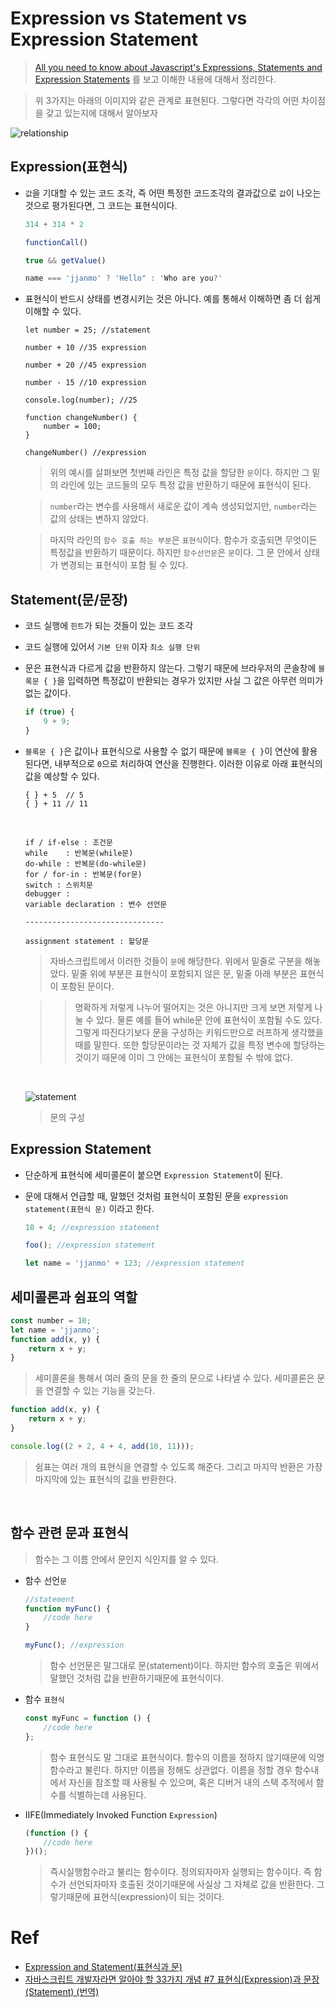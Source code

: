 # Expression vs Statement vs Expression Statement

> [All you need to know about Javascript's Expressions, Statements and Expression Statements](https://dev.to/promhize/javascript-in-depth-all-you-need-to-know-about-expressions-statements-and-expression-statements-5k2) 를 보고 이해한 내용에 대해서 정리한다.

> 위 3가지는 아래의 이미지와 같은 관계로 표현된다. 그렇다면 각각의 어떤 차이점을 갖고 있는지에 대해서 알아보자

![relationship](../../image/expression-statement.png)

## Expression(표현식)

-   `값`을 기대할 수 있는 코드 조각, 즉 어떤 특정한 코드조각의 결과값으로 `값`이 나오는 것으로 평가된다면, 그 코드는 표현식이다.

    ```javascript
    314 + 314 * 2

    functionCall()

    true && getValue()

    name === 'jjanmo' ? 'Hello" : 'Who are you?'

    ```

-   표현식이 반드시 상태를 변경시키는 것은 아니다. 예를 통해서 이해하면 좀 더 쉽게 이해할 수 있다.

    ```
    let number = 25; //statement

    number + 10 //35 expression

    number + 20 //45 expression

    number - 15 //10 expression

    console.log(number); //25

    function changeNumber() {
        number = 100;
    }

    changeNumber() //expression
    ```

    > 위의 예시를 살펴보면 첫번째 라인은 특정 값을 할당한 `문`이다. 하지만 그 밑의 라인에 있는 코드들의 모두 특정 값을 반환하기 때문에 표현식이 된다.

    > `number`라는 변수를 사용해서 새로운 값이 계속 생성되었지만, `number`라는 값의 상태는 변하지 않았다.

    > 마지막 라인의 `함수 호출 하는 부분`은 `표현식`이다. 함수가 호출되면 무엇이든 특정값을 반환하기 때문이다. 하지만 `함수선언문`은 `문`이다. 그 문 안에서 상태가 변경되는 표현식이 포함 될 수 있다.

## Statement(문/문장)

-   코드 실행에 `힌트`가 되는 것들이 있는 코드 조각
-   코드 실행에 있어서 `기본 단위` 이자 `최소 실행 단위`
-   문은 표현식과 다르게 값을 반환하지 않는다. 그렇기 때문에 브라우저의 콘솔창에 `블록문 { }`을 입력하면 특정값이 반환되는 경우가 있지만 사실 그 값은 아무런 의미가 없는 값이다.

    ```javascript
    if (true) {
        9 + 9;
    }
    ```

-   `블록문 { }`은 값이나 표현식으로 사용할 수 없기 때문에 `블록문 { }`이 연산에 활용된다면, 내부적으로 `0`으로 처리하여 연산을 진행한다. 이러한 이유로 아래 표현식의 값을 예상할 수 있다.

    ```
    { } + 5  // 5
    { } + 11 // 11
    ```

    <br />

    ```
    if / if-else : 조건문
    while    : 반복문(while문)
    do-while : 반복문(do-while문)
    for / for-in : 반복문(for문)
    switch : 스위치문
    debugger :
    variable declaration : 변수 선언문

    -------------------------------

    assignment statement : 할당문
    ```

    > 자바스크립트에서 이러한 것들이 `문`에 해당한다. 위에서 밑줄로 구분을 해놓았다. 밑줄 위에 부분은 표현식이 포함되지 않은 문, 밑줄 아래 부분은 표현식이 포함된 문이다.

    > > 명확하게 저렇게 나누어 떨어지는 것은 아니지만 크게 보면 저렇게 나눌 수 있다. 물론 예를 들어 while문 안에 표현식이 포함될 수도 있다. 그렇게 따진다기보다 문을 구성하는 키워드만으로 러프하게 생각했을때를 말한다. 또한 할당문이라는 것 자체가 값을 특정 변수에 할당하는 것이기 때문에 이미 그 안에는 표현식이 포함될 수 밖에 없다.

    <br />

    ![statement](../../image/statement.png)

    > 문의 구성

## Expression Statement

-   단순하게 표현식에 세미콜론이 붙으면 `Expression Statement`이 된다.

-   문에 대해서 언급할 때, 말했던 것처럼 표현식이 포함된 문을 `expression statement(표현식 문)` 이라고 한다.

    ```javascript
    10 + 4; //expression statement

    foo(); //expression statement

    let name = 'jjanmo' + 123; //expression statement
    ```

## 세미콜론과 쉼표의 역할

```javascript
const number = 10;
let name = 'jjanmo';
function add(x, y) {
    return x + y;
}
```

> 세미콜론을 통해서 여러 줄의 문을 한 줄의 문으로 나타낼 수 있다. 세미콜론은 문을 연결할 수 있는 기능을 갖는다.

```javascript
function add(x, y) {
    return x + y;
}

console.log((2 + 2, 4 + 4, add(10, 11)));
```

> 쉼표는 여러 개의 표현식을 연결할 수 있도록 해준다. 그리고 마지막 반환은 가장 마지막에 있는 표현식의 값을 반환한다.

<br />

## 함수 관련 문과 표현식

> 함수는 그 이름 안에서 문인지 식인지를 알 수 있다.

-   함수 선언`문`

    ```javascript
    //statement
    function myFunc() {
        //code here
    }

    myFunc(); //expression
    ```

    > 함수 선언문은 말그대로 문(statement)이다. 하지만 함수의 호출은 위에서 말했던 것처럼 값을 반환하기때문에 표현식이다.

-   함수 `표현식`

    ```javascript
    const myFunc = function () {
        //code here
    };
    ```

    > 함수 표현식도 말 그대로 표현식이다. 함수의 이름을 정하지 않기때문에 익명함수라고 불린다. 하지만 이름을 정해도 상관없다. 이름을 정할 경우 함수내에서 자신을 참조할 때 사용될 수 있으며, 혹은 디버거 내의 스택 추적에서 함수를 식별하는데 사용된다.

-   IIFE(Immediately Invoked Function `Expression`)
    ```javascript
    (function () {
        //code here
    })();
    ```
    > 즉시실행함수라고 불리는 함수이다. 정의되자마자 실행되는 함수이다. 즉 함수가 선언되자마자 호출된 것이기때문에 사실상 그 자체로 값을 반환한다. 그렇기때문에 표현식(expression)이 되는 것이다.

# Ref

-   [Expression and Statement(표현식과 문)](https://velog.io/@kim-jaemin420/Expression-and-Statement%ED%91%9C%ED%98%84%EC%8B%9D%EA%B3%BC-%EB%AC%B8)
-   [자바스크립트 개발자라면 알아야 할 33가지 개념 #7 표현식(Expression)과 문장(Statement) (번역)](https://velog.io/@jakeseo_me/%EC%9E%90%EB%B0%94%EC%8A%A4%ED%81%AC%EB%A6%BD%ED%8A%B8-%EA%B0%9C%EB%B0%9C%EC%9E%90%EB%9D%BC%EB%A9%B4-%EC%95%8C%EC%95%84%EC%95%BC-%ED%95%A0-33%EA%B0%80%EC%A7%80-%EA%B0%9C%EB%85%90-7-%ED%91%9C%ED%98%84%EC%8B%9D%EA%B3%BC-%EB%AC%B8Statement-%EB%B2%88%EC%97%AD-2xjuhvbal7)
